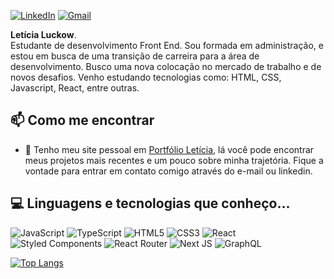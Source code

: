 [![LinkedIn](https://img.shields.io/badge/linkedin-%230077B5.svg?style=for-the-badge&logo=linkedin&logoColor=white)](https://www.linkedin.com/in/leticia-luckow/) [![Gmail](https://img.shields.io/badge/Gmail-D14836?style=for-the-badge&logo=gmail&logoColor=white)](leticia.villasboas99@gmail.com)

**Letícia Luckow**.<br/> 
Estudante de desenvolvimento Front End. Sou formada em administração, e estou em busca de uma transição de carreira para a área de desenvolvimento. 
Busco uma nova colocação no mercado de trabalho e de novos desafios. Venho estudando tecnologias como: HTML, CSS, Javascript, React, entre outras.
## 📫 Como me encontrar

* 🔗 Tenho meu site pessoal em [Portfólio Letícia](https://portfolio-leticia-orcin.vercel.app/), lá você pode encontrar meus projetos mais recentes e um pouco sobre minha trajetória. Fique a vontade para entrar em contato comigo através do e-mail ou linkedin.

## 💻 Linguagens e tecnologias que conheço...

![JavaScript](https://img.shields.io/badge/javascript-%23323330.svg?style=for-the-badge&logo=javascript&logoColor=%23F7DF1E)
![TypeScript](https://img.shields.io/badge/typescript-%23007ACC.svg?style=for-the-badge&logo=typescript&logoColor=white)
![HTML5](https://img.shields.io/badge/html5-%23E34F26.svg?style=for-the-badge&logo=html5&logoColor=white)
![CSS3](https://img.shields.io/badge/css3-%231572B6.svg?style=for-the-badge&logo=css3&logoColor=white)
![React](https://img.shields.io/badge/react-%2320232a.svg?style=for-the-badge&logo=react&logoColor=%2361DAFB)
![Styled Components](https://img.shields.io/badge/styled--components-DB7093?style=for-the-badge&logo=styled-components&logoColor=white)
![React Router](https://img.shields.io/badge/React_Router-CA4245?style=for-the-badge&logo=react-router&logoColor=white)
![Next JS](https://img.shields.io/badge/Next-black?style=for-the-badge&logo=next.js&logoColor=white)
![GraphQL](https://img.shields.io/badge/-GraphQL-E10098?style=for-the-badge&logo=graphql&logoColor=white)

[![Top Langs](https://github-readme-stats.vercel.app/api/top-langs/?username=LeticiaLuckow)](https://github.com/LeticiaLuckow/github-readme-stats)
